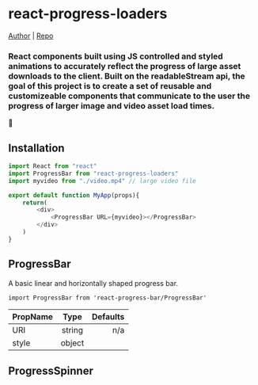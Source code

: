 # react-progress-loaders
[Author](github.com/jakermate) | [Repo](github.com/jakermate/react-progress-bar)

### React components built using JS controlled and styled animations to accurately reflect the progress of large asset downloads to the client.  Built on the readableStream api, the goal of this project is to create a set of reusable and customizeable components that communicate to the user the progress of larger image and video asset load times.


:rocket:
## Installation
```js
import React from "react"
import ProgressBar from "react-progress-loaders"
import myvideo from "./video.mp4" // large video file

export default function MyApp(props){
    return(
        <div>
            <ProgressBar URL={myvideo}></ProgressBar>
        </div>
    )
}
```

<!-- ## Usage -->

## ProgressBar
A basic linear and horizontally shaped progress bar.

    import ProgressBar from 'react-progress-bar/ProgressBar'

| PropName    |  Type       | Defaults      |
| :---        |    :----:   |          ---: |
| URI         | string      | n/a           |
| style       | object      |               |

## ProgressSpinner